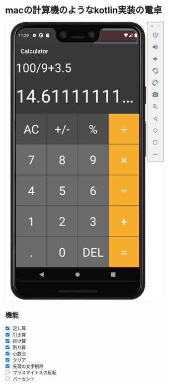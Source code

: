 #  macの計算機のようなkotlin実装の電卓

![calculator](./calculator.png)

## 機能

- [x] 足し算
- [x] 引き算
- [x] 掛け算
- [x] 割り算
- [x] 小数点
- [x] クリア
- [x] 先頭の文字削除
- [ ] プラスマイナスの反転
- [ ] パーセント
